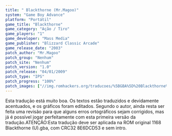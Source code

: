 ```yaml
---
title: " Blackthorne (Mr.Magoo)"
system: "Game Boy Advance"
platform: "Portátil"
game_title: "Blackthorne"
game_category: "Ação / Tiro"
game_players: "1"
game_developer: "Mass Media"
game_publisher: "Blizzard Classic Arcade"
game_release_date: "2003"
patch_author: "Mr.Magoo"
patch_group: "Nenhum"
patch_site: "Nenhum"
patch_version: "1.0"
patch_release: "04/01/2009"
patch_type: "IPS"
patch_progress: "100%"
patch_images: ["//img.romhackers.org/traducoes/%5BGBA%5D%20Blackthorne%20-%20Mr.Magoo%20-%201.png","//img.romhackers.org/traducoes/%5BGBA%5D%20Blackthorne%20-%20Mr.Magoo%20-%202.png","//img.romhackers.org/traducoes/%5BGBA%5D%20Blackthorne%20-%20Mr.Magoo%20-%203.png"]
---
```

Esta tradução está muito boa. Os textos estão traduzidos e devidamente acentuados, e os gráficos foram editados. Segundo o autor, ainda resta ser feita uma revisão para que alguns erros ortográficos sejam corrigidos, mas já é possível jogar perfeitamente com esta primeira versão da tradução.ATENÇÃO:Esta tradução deve ser aplicada na ROM original 1168 Blackthorne (U).gba, com CRC32 8E6DCD53 e sem intro.